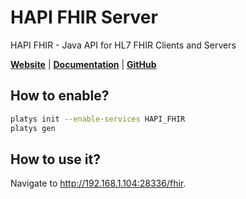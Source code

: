 # HAPI FHIR Server

HAPI FHIR - Java API for HL7 FHIR Clients and Servers

**[Website](https://hapifhir.io/)** | **[Documentation](https://hapifhir.io/hapi-fhir/docs/)** | **[GitHub](https://github.com/hapifhir/hapi-fhir)**

## How to enable?

```bash
platys init --enable-services HAPI_FHIR
platys gen
```

## How to use it?

Navigate to <http://192.168.1.104:28336/fhir>. 
